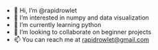 - 👋 Hi, I’m @rapidrowlet
- 👀 I’m interested in numpy and data visualization
- 🌱 I’m currently learning python
- 💞️ I’m looking to collaborate on beginner projects 
- 📫 You can reach me at rapidrowlet@gmail.com

<!---
rapidrowlet/rapidrowlet is a ✨ special ✨ repository because its `README.md` (this file) appears on your GitHub profile.
You can click the Preview link to take a look at your changes.
--->
